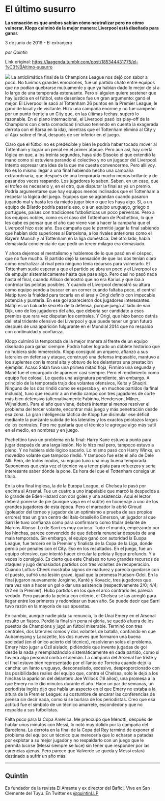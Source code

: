 # El último susurro

**La sensación es que ambos sabían cómo neutralizar pero no cómo vulnerar. Klopp culminó de la mejor manera: Liverpool está diseñado para ganar.**

3 de junio de 2019 - El extranjero

_por Quintín_

Link original: https://laagenda.tumblr.com/post/185344431775/el-%C3%BAltimo-susurro

![](https://64.media.tumblr.com/9dd00e85b392aad6108805ccaee0a13f/9666749b5c411e36-96/s500x750/232e9396b4c128cee5778d062dbb7a3b29660afb.jpg)
La anticlimática final de la Champions League nos dejó con sabor a poco. No tuvimos grandes emociones, fue un partido chato entre equipos que no podían quebrarse mutuamente y que ya habían dado lo mejor de sí a lo largo de una temporada extenuante. Pero si alguien quiere sostener que hay justicia en el fútbol, este desenlace fue un gran argumento: ganó el mejor. El Liverpool le sacó al Tottenham 26 puntos en la Premier League, le ganó de local y de visitante. Hizo una campaña enorme y no fue campeón por un punto frente a un City que, en las últimas fechas, superó lo razonable. En el plano internacional, el Liverpool pasó los play-off de la Champions con cierta comodidad (incluso teniendo en cuenta la exagerada derrota con el Barsa en la ida), mientras que el Tottenham eliminó al City y al Ajax sobre el final, después de ser inferior en el juego. 

Claro que el fútbol no es predecible y bien le podría haber tocado mover al Tottenham y lograr un penal en el primer ataque. Pero aun así, hay cierta lógica en que, a los treinta segundos, haya sido Sissoko el que extendió la mano como si estuviera parando el colectivo y no un jugador del Liverpool. Intento expresar una idea de la que me cuesta convencerme. Pero allí voy. No es lo mismo llegar a una final habiendo hecho una campaña extraordinaria, que después de una temporada mucho menos brillante y de pasar dos veces raspando. Los jugadores lo saben. Saben, en un caso, que el trofeo es necesario y, en el otro, que disputar la final es ya un premio. Podría argumentarse que hay equipos menos inclinados que el Tottenham a respetar la lógica del juego. Equipos que se agrandan cuando pasaron jugando mal y hasta les da miedo jugar bien o que les haya algo. Sí, a un equipo de Bilardo podría pasarle eso, o a un equipo uruguayo, griego o portugués, países con tradiciones futbolísticas un poco perversas. Pero a los equipos nobles, como es el caso del Tottenham de Pochettino, lo que les cabe es pensar que el año que viene van a hacer la campaña que el Liverpool hizo este año. Esa campaña que le permitió jugar la final sabiendo que habían sido superiores al Barcelona, a los rivales anteriores como el Bayern Munich y al Tottenham en la liga doméstica. Del otro lado, había demasiada conciencia de que pedir un tercer milagro era demasiado.

Y ahora dejemos el mentalismo y hablemos de lo que pasó en el césped, que no fue mucho. El partido dejó la sensación de que los dos tenían claro cómo neutralizar al rival pero ninguno tenía recursos para vulnerarlo. El Tottenham suele esperar a que el partido se abra un poco y el Liverpool es de empujar sistemáticamente hasta que pase algo. Pero casi no pasó nada hasta el final, cuando Allison demostró que no era Karius y que iba a controlar las pelotas posibles. Y cuando el Liverpool demostró su altura como equipo yendo a buscar en un corner cuando faltaba poco, el central Matip tuvo la frialdad para tocarla en el área y Origi definió con impecable potencia y puntería. En ese gol aparecieron dos jugadores interesantes. Matip es un baluarte secreto de la defensa, porque juega al lado de van Dijk, uno de los jugadores del año, que debería ser candidato a esos premios que rara vez disputan los centrales. Y Origi, que hizo banco detrás del letal tridente ofensivo del Liverpool y que puede tener un gran futuro después de una aparición fulgurante en el Mundial 2014 que no respaldó con continuidad y confianza. 



Klopp culminó la temporada de la mejor manera al frente de un equipo diseñado para ganar siempre. Podría haber logrado un doblete histórico que no hubiera sido inmerecido. Klopp consiguió un arquero, afianzó a sus laterales en defensa y ataque, construyó una defensa impasable, mantuvo a los suplentes con la moral alta y obtuvo de los delanteros una prestación ejemplar. Acaso Salah tuvo una primea mitad floja, Firmino una segunda y Mané fue el encargado de aparecer casi siempre. Pero el rendimiento como equipo fue colosal. Le queda una asignatura pendiente, sin embargo. A principio de la temporada trajo dos volantes ofensivos, Keita y Shaqiri. Ninguno de los dos rindió como se esperaba y, en muchos partidos (la final incluida), tuvo que recurrir a un medio campo con tres jugadores de corte más bien defensivo (alternativamente Fabinho, Henderson, Milner, Wijnaldum). Para el año que viene, deberá intentar al menos resolver el problema del tercer volante, encontrar más juego y más penetración desde esa zona. La gran inteligencia táctica de Klopp fue disimular ese déficit mediante la punzante subida de los laterales y los exactos pelotazos largos de los centrales. Pero me gustaría que el técnico le agregue algo más sutil en el medio, en nombres y en juego.

Pochettino tuvo un problema en la final: Harry Kane estuvo a punto para jugar después de una larga lesión. No lo hizo mal pero, tampoco estuvo a pleno. Y no hubiera sido lógico sacarlo. Lo mismo pasó con Harry Winks, un movedizo volante que tampoco rindió. Y tampoco fue este el año de Dele Alli. Pero, de todos modos, su equipo tuvo una muy buena temporada. Suponemos que esta vez el técnico va a tener plata para refuerzos y sería interesante saber dónde la pone. Es hora del que el Tottenham consiga un título. 

En la otra final inglesa, la de la Europa League, el Chelsea le pasó por encima al Arsenal. Fue un cuatro a uno inapelable que marcó la despedida a lo grande de Eden Hazard con dos goles y una asistencia. Aquí el lector deberá ponerse de pie (aunque vaya en el subte) en homenaje a uno de los grandes jugadores de esta época. Pero el marcador lo abrió Giroud (goleador del torneo y jugador de un optimismo a prueba de sus propios errores) tras un gran centro del ítalo-brasileño Emerson, un jugador al que Sarri le tuvo confianza como para confirmarlo como titular delante de Marcos Alonso. Lo de Sarri es muy curioso. Todo el mundo, empezando por los hinchas, parece convencido de que debería renunciar después de una mala temporada. Sin embargo, el equipo ganó con autoridad la Euopa League, fue tercero en la Premier y finalista de la Copa de la Liga, donde perdió por penales con el City. Eso en los resultados. En el juego, fue un equipo ofensivo, que intentó hacer circular la pelota y llegar profundo. Y a veces lo consiguió. Es cierto que este Chelsea no tuvo grandes recursos de ataques y jugó demasiados partidos con tres volantes de recuperación. Cuando Loftus-Cheek mostraba signos de madurez y parecía quedarse con el puesto, sufrió una lesión grave, igual que la promesa Hudson-Odoi. En la final jugaron nuevamente Jorginho, Kanté y Kovacic, tres jugadores que rara vez van a hacer un gol o dar una asistencia (respectivamente 2/0; 4/4; 0/2 en la Premier). Hubo partidos en los que el arco contrario les parecía vedado. Pero pasando la pelota con criterio, el Chelsea se las arregló para llegar entre los primeros y redondear un buen año. Se puede decir que Sarri tuvo razón en la mayoría de sus apuestas.

En cambio, aunque nadie pida su renuncia, lo de Unai Emery en el Arsenal resultó un fiasco. Perdió la final sin pena ni gloria, se quedó afuera de los puestos de Champions y jugó un fútbol miserable. Terminó con tres centrales, dos laterales romos y dos volantes de batalla, confiando en que Aubameyang y Lacazette, los dos nueves que formaron una buena sociedad (en el único acierto del técnico), resolvieran solos el problema. Emery hizo jugar a Ozil aislado, pidiéndole que invente jugadas de gol desde la nada y reemplazándolo sistemáticamente en cada partido, como si tuviera algo personal contra el alemán. La campaña del Arsenal fue triste y el final estuvo bien representado por el llanto de Torreira cuando dejó la cancha: un llanto uruguayo, desconsolado, excesivo, desproporcionado con las posibilidades reales del equipo que, contra el Chelsea, solo le dejó a los hinchas la aparición del delantero Joe Willock (19 años), una promesa a la que Emery no le dio minutos durante el año. Hace un par de semanas, un periodista inglés dijo que había un aspecto en el que Emery no estaba a la altura de la Premier League: su costumbre de encarar las conferencias de prensa sin decir nada, como si se burlara de los periodistas. Creo que esa actitud fue el símbolo de un técnico amarrete, escondedor y que no respalda a sus futbolistas. 

Falta poco para la Copa América. Me preocupó que Menotti, después de hablar unos minutos con Messi, lo notó muy dolido por la campaña del Barcelona. La derrota en la final de la Copa del Rey terminó de exponer el problema del equipo: un técnico que merecería que lo echaran a patadas por explotar a su mejor jugador y no respaldarlo con un juego que le permita lucirse (Messi siempre se luce) sin tener que responder por las carencias ajenas. Pero parece que Valverde se queda y Messi estará destinado a sufrir un año más. 



---

Quintín
-------

 Es fundador de la revista El Amante y ex director del Bafici. Vive en San Clemente del Tuyú. En Twitter es [@quintinLLP](https://twitter.com/quintinLLP) 


